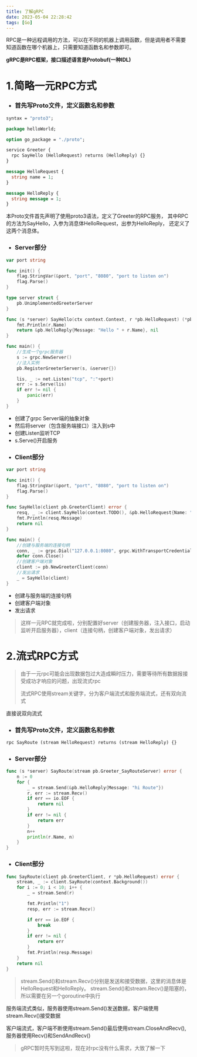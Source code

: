```yaml
---
title: 了解gRPC
date: 2023-05-04 22:28:42
tags: [Go]
---
```

RPC是一种远程调用的方法，可以在不同的机器上调用函数，但是调用者不需要知道函数在哪个机器上，只需要知道函数名和参数即可。
<!-- more -->
**gRPC是RPC框架，接口描述语言是Protobuf(一种IDL)**

# 1.简略一元RPC方式
+ ### 首先写Proto文件，定义函数名和参数
````proto
syntax = "proto3";

package helloWorld;

option go_package = "./proto";

service Greeter {
  rpc SayHello (HelloRequest) returns (HelloReply) {}
}

message HelloRequest {
  string name = 1;
}

message HelloReply {
  string message = 1;
}
````
本Proto文件首先声明了使用proto3语法，定义了Greeter的RPC服务，
其中RPC的方法为SayHello，入参为消息体HelloRequest，出参为HelloReply，
还定义了这两个消息体。

+ ### Server部分
````go
var port string

func init() {
	flag.StringVar(&port, "port", "8080", "port to listen on")
	flag.Parse()
}

type server struct {
	pb.UnimplementedGreeterServer
}

func (s *server) SayHello(ctx context.Context, r *pb.HelloRequest) (*pb.HelloReply, error) {
	fmt.Println(r.Name)
	return &pb.HelloReply{Message: "Hello " + r.Name}, nil
}

func main() {
	//生成一个grpc服务器
	s := grpc.NewServer()
	//注入实例
	pb.RegisterGreeterServer(s, &server{})

	lis, _ := net.Listen("tcp", ":"+port)
	err := s.Serve(lis)
	if err != nil {
		panic(err)
	}
}
````
- 创建了grpc Server端的抽象对象
- 然后将server（包含服务端接口）注入到s中
- 创建Listen监听TCP
- s.Serve()开启服务

+ ### Client部分
````go
var port string

func init() {
	flag.StringVar(&port, "port", "8080", "port to listen on")
	flag.Parse()
}

func SayHello(client pb.GreeterClient) error {
	resq, _ := client.SayHello(context.TODO(), &pb.HelloRequest{Name: "world"})
	fmt.Println(resq.Message)
	return nil
}

func main() {
	//创建与服务端的连接句柄
	conn, _ := grpc.Dial("127.0.0.1:8080", grpc.WithTransportCredentials(insecure.NewCredentials()))
	defer conn.Close()
	//创建客户端对象
	client := pb.NewGreeterClient(conn)
	//发出请求
	_ = SayHello(client)
}
````
- 创建与服务端的连接句柄
- 创建客户端对象
- 发出请求

> 这样一元RPC就完成啦，分别配置好server（创建服务器，注入接口，启动监听开启服务器），client（连接句柄，创建客户端对象，发出请求）

# 2.流式RPC方式
> 由于一元rpc可能会出现数据包过大造成瞬时压力，需要等待所有数据报接受成功才响应的问题，出现流式rpc
> 
> 流式RPC使用stream关键字，分为客户端流式和服务端流式，还有双向流式

直接说双向流式
+ ### 首先写Proto文件，定义函数名和参数
````proto
rpc SayRoute (stream HelloRequest) returns (stream HelloReply) {}
````
+ ### Server部分
````go
func (s *server) SayRoute(stream pb.Greeter_SayRouteServer) error {
	n := 0
	for {
		_ = stream.Send(&pb.HelloReply{Message: "hi Route"})
		r, err := stream.Recv()
		if err == io.EOF {
			return nil
		}
		if err != nil {
			return err
		}
		n++
		println(r.Name, n)
	}
}
````
+ ### Client部分
````go
func SayRoute(client pb.GreeterClient, r *pb.HelloRequest) error {
	stream, _ := client.SayRoute(context.Background())
	for i := 0; i < 10; i++ {
		_ = stream.Send(r)

		fmt.Println("1")
		resp, err := stream.Recv()

		if err == io.EOF {
			break
		}
		if err != nil {
			return err
		}
		fmt.Println(resp.Message)
	}
	return nil
}
````
> stream.Send()和stream.Recv()分别是发送和接受数据，这里的消息体是HelloRequest和HelloReply。
> stream.Send()和stream.Recv()是阻塞的，所以需要在另一个goroutine中执行

服务端流式类似，服务器使用stream.Send()发送数据，客户端使用stream.Recv()接受数据

客户端流式，客户端不断使用stream.Send()最后使用stream.CloseAndRecv(),服务器使用Recv()和SendAndRecv()

> gRPC暂时先写到这啦，现在对rpc没有什么需求，大致了解一下
